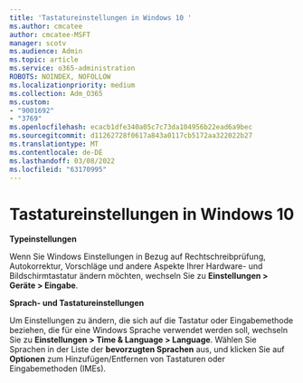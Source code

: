 ```yaml
---
title: 'Tastatureinstellungen in Windows 10 '
ms.author: cmcatee
author: cmcatee-MSFT
manager: scotv
ms.audience: Admin
ms.topic: article
ms.service: o365-administration
ROBOTS: NOINDEX, NOFOLLOW
ms.localizationpriority: medium
ms.collection: Adm_O365
ms.custom:
- "9001692"
- "3769"
ms.openlocfilehash: ecacb1dfe340a05c7c73da104956b22ead6a9bec
ms.sourcegitcommit: d11262728f0617a843a0117cb5172aa322022b27
ms.translationtype: MT
ms.contentlocale: de-DE
ms.lasthandoff: 03/08/2022
ms.locfileid: "63170995"
---
```

# <a name="keyboard-settings-in-windows-10"></a>Tastatureinstellungen in Windows 10

**Typeinstellungen**

Wenn Sie Windows Einstellungen in Bezug auf Rechtschreibprüfung, Autokorrektur, Vorschläge und andere Aspekte Ihrer Hardware- und Bildschirmtastatur ändern möchten, wechseln Sie zu **Einstellungen > Geräte > Eingabe**. 

**Sprach- und Tastatureinstellungen**

Um Einstellungen zu ändern, die sich auf die Tastatur oder Eingabemethode beziehen, die für eine Windows Sprache verwendet werden soll, wechseln Sie zu **Einstellungen > Time & Language > Language**. Wählen Sie Sprachen in der Liste der **bevorzugten Sprachen** aus, und klicken Sie auf **Optionen** zum Hinzufügen/Entfernen von Tastaturen oder Eingabemethoden (IMEs).
